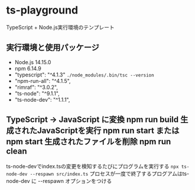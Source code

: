 # ts-playground
TypeScript + Node.js実行環境のテンプレート

## 実行環境と使用パッケージ
 - Node.js 14.15.0
 - npm 6.14.9
 - "typescript": "^4.1.3" `./node_modules/.bin/tsc --version`
 - "npm-run-all": "^4.1.5",
 - "rimraf": "^3.0.2",
 - "ts-node": "^9.1.1",
 - "ts-node-dev": "^1.1.1",
 
TypeScript -> JavaScript に変換
npm run build
生成されたJavaScriptを実行
npm run start
または
npm start
生成されたファイルを削除
npm run clean
---
ts-node-devでindex.tsの変更を検知するたびにプログラムを実行する
`npx ts-node-dev --respawn src/index.ts`
プロセスが一度で終了するプログアムはts-node-dev に --respawn オプションをつける
